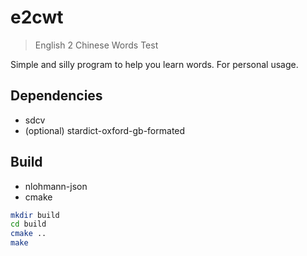 # e2cwt

> English 2 Chinese Words Test

Simple and silly program to help you learn words. For personal usage.

## Dependencies

- sdcv
- (optional) stardict-oxford-gb-formated

## Build

- nlohmann-json
- cmake

```bash
mkdir build
cd build
cmake ..
make
```
